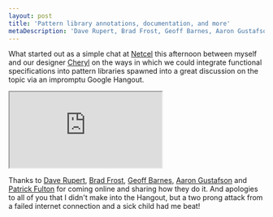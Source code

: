 ```yaml
---
layout: post
title: 'Pattern library annotations, documentation, and more'
metaDescription: 'Dave Rupert, Brad Frost, Geoff Barnes, Aaron Gustafson &amp; Patrick Fulton share their thoughts on responsive deliverables, pattern libraries &amp; annotations'
---
```

What started out as a simple chat at [Netcel](http://www.netcel.com/) this afternoon between myself and our designer [Cheryl](https://twitter.com/cheryl_lis) on the ways in which we could integrate functional specifications into pattern libraries spawned into a great discussion on the topic via an impromptu Google Hangout.

<div class="video"><iframe src="http://www.youtube.com/embed/ROaXVB-bbek?rel=0">iframe</iframe></div>

Thanks to [Dave Rupert](https://twitter.com/davatron5000), [Brad Frost](https://twitter.com/brad_frost), [Geoff Barnes](https://twitter.com/texburgher), [Aaron Gustafson](https://twitter.com/AaronGustafson) and [Patrick Fulton](https://twitter.com/patrickfulton) for coming online and sharing how they do it. And apologies to all of you that I didn't make into the Hangout, but a two prong attack from a failed internet connection and a sick child had me beat!